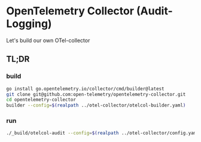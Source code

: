 # OpenTelemetry Collector (Audit-Logging)

Let's build our own OTel-collector

## TL;DR

### build

```bash
go install go.opentelemetry.io/collector/cmd/builder@latest
git clone git@github.com:open-telemetry/opentelemetry-collector.git
cd opentelemetry-collector
builder --config=$(realpath ../otel-collector/otelcol-builder.yaml)
```

### run

```bash
./_build/otelcol-audit --config=$(realpath ../otel-collector/config.yaml)
```
